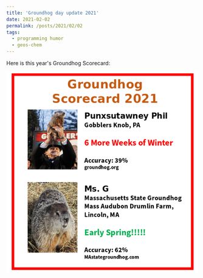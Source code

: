 ```yaml
---
title: 'Groundhog day update 2021'
date: 2021-02-02
permalink: /posts/2021/02/02
tags:
  - programming humor
  - geos-chem
---
```


Here is this year's Groundhog Scorecard:

![Groundhog Scorecard 2021](/images/groundhog.png)

